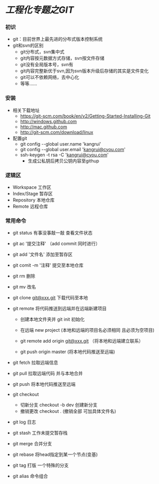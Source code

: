# ***工程化专题之GIT***

### **初识**

* git：目前世界上最先进的分布式版本控制系统
* git和svn的区别
  * git分布式，svn集中式
  * git内容按元数据方式存储，svn按文件存储
  * git没有全局版本号，svn有
  * git内容完整新优于svn,因为svn版本升级后存储的其实是文件变化
  * git可以不依赖网络，去中心化
  * 等等......

###  **安装**

* 相关下载地址
  * https://git-scm.com/book/en/v2/Getting-Started-Installing-Git 
  * http://windows.github.com
  * http://mac.github.com
  *  http://git-scm.com/download/linux  
* 配置git
  * git  config  --global  user.name  'kangrui'
  * git  config  --global  user.email   'kangrui@cyou.com'
  * ssh-keygen  -t  rsa  -C  'kangrui@cyou.com'
    * 生成公私钥后拷贝公钥内容至githup

###  **逻辑区**

* Workspace 工作区
* Index/Stage 暂存区
* Repository 本地仓库
* Remote 远程仓库

### **常用命令**

* git status 有事没事敲一敲  查看文件状态
* git ac '提交注释'  （add  commit  同时进行）
* git add '文件名'  添加至暂存区
* git comit -m '注释' 提交至本地仓库
* git rm 删除
* git mv 改名
* git clone git@xxx.git  下载代码至本地
* git  remote  将代码推送到远端并在远端新建项目

  * 创建本地文件夹并 git init  初始化
  * 在远端 new project   (本地和远端的项目名必须相同  且必须为空项目)
  * git remote add origin git@xxx.git  （将本地和远端建立联系）   

  * git push origin master  (将本地代码推送至远端)
* git fetch 拉取远端信息
* git pull  拉取远端代码 并与本地合并
* git push 将本地代码推送至远端 
* git checkout
  * 切新分支  checkout -b dev 创建新分支  
  * 撤销更改  checkout . (撤销全部 可加具体文件名) 
* git log  日志
* git stash 工作未提交暂存栈
* git merge  合并分支
* git rebase 将head指定到某一个节点(变基)
* git tag 打版 一个特殊的分支
* git alias  命令组合







